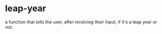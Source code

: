# leap-year
a function that tells the user, after receiving their input, if it's a leap year or not. 
